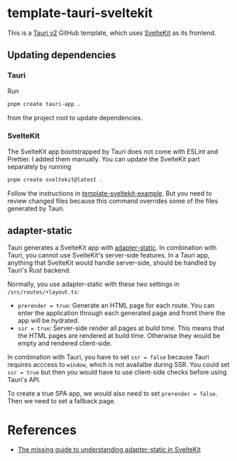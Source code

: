 # template-tauri-sveltekit

This is a [Tauri v2](https://v2.tauri.app/) GitHub template, which uses
[SvelteKit](https://kit.svelte.dev/) as its frontend.

## Updating dependencies

### Tauri

Run

```bash
pnpm create tauri-app .
```

from the project root to update dependencies.

### SvelteKit

The SvelteKit app bootstrapped by Tauri does not come with ESLint and Prettier. I added them
manually. You can update the SvelteKit part separately by running

```bash
pnpm create sveltekit@latest .
```

Follow the instructions in
[template-sveltekit-example](https://github.com/maiertech/template-sveltekit-example). But you need
to review changed files because this command overrides some of the files generated by Tauri.

## adapter-static

Tauri generates a SvelteKit app with [adapter-static](https://kit.svelte.dev/docs/adapter-static).
In combination with Tauri, you cannot use SvelteKit's server-side features. In a Tauri app, anything
that SvelteKit would handle server-side, should be handled by Tauri's Rust backend.

Normally, you use adapter-static with these two settings in `/src/routes/+layout.ts`:

- `prerender = true`: Generate an HTML page for each route. You can enter the application through
  each generated page and fromt there the app will be hydrated.
- `ssr = true`: Server-side render all pages at build time. This means that the HTML pages are
  rendered at build time. Otherwise they would be empty and rendered client-side.

In combination with Tauri, you have to set `ssr = false` because Tauri requires acccess to `window`,
which is not availalbe during SSR. You could set `ssr = true` but then you would have to use
client-side checks before using Tauri's API.

To create a true SPA app, we would also need to set `prerender = false`. Then we need to set a
fallback page.

# References

- [The missing guide to understanding adapter-static in SvelteKit](https:d//khromov.se/the-missing-guide-to-understanding-adapter-static-in-sveltekit/)
